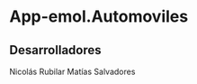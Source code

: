 App-emol.Automoviles
====================

Desarrolladores
-------
Nicolás Rubilar
Matías Salvadores 
